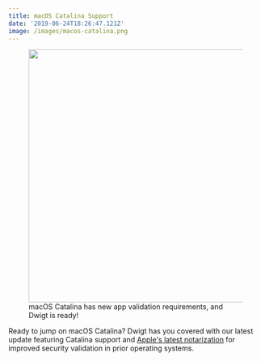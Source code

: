 ```yaml
---
title: macOS Catalina Support
date: '2019-06-24T18:26:47.121Z'
image: /images/macos-catalina.png
---
```


<figure>
<img src="/images/macos-catalina.png" height="500"/>
<figcaption>macOS Catalina has new app validation requirements, and Dwigt is ready!</figcaption>
</figure>

Ready to jump on macOS Catalina? Dwigt has you covered with our latest update featuring Catalina support and [Apple's latest notarization](https://developer.apple.com/documentation/xcode/notarizing_macos_software_before_distribution) for improved security validation in prior operating systems.
